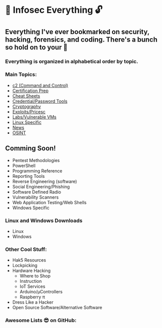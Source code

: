 # :key: **Infosec Everything** :unlock:
## Everything I've ever bookmarked on security, hacking, forensics, and coding. There's a bunch so hold on to your :beers:

### Everything is organized in alphabetical order by topic.
### Main Topics:
  * [c2 (Command and Control)](https://github.com/librarysteve/infosec_everything/blob/master/lists/c2.md)
  * [Certification Prep](https://github.com/librarysteve/infosec_everything/blob/master/lists/cert_prep.md)
  * [Cheat Sheets](https://github.com/librarysteve/infosec_everything/blob/master/lists/cheatsheets.md)
  * [Credential/Password Tools](https://github.com/librarysteve/infosec_everything/blob/master/lists/cred_stuff.md)
  * [Cryptography](https://github.com/librarysteve/infosec_everything/blob/master/lists/ctypto.md)
  * [Exploits/Pricesc](https://github.com/librarysteve/infosec_everything/blob/master/lists/Exploits.md)
  * [Labs/Vulnerable VMs](https://github.com/librarysteve/infosec_everything/blob/master/lists/labs_vulvms.md)
  * [Linux Specific](https://github.com/librarysteve/infosec_everything/blob/master/lists/linux_specific.md)
  * [News](https://github.com/librarysteve/infosec_everything/blob/master/lists/news.md)
  * [OSINT](https://github.com/librarysteve/infosec_everything/blob/master/lists/osint.md)

## Comming Soon!
  * Pentest  Methodologies
  * PowerShell
  * Programming Reference
  * Reporting Tools
  * Reverse Engineering (software)
  * Social Engineering/Phishing
  * Software Defined Radio
  * Vulnerability Scanners
  * Web Application Testing/Web Shells
  * Windows Specific
  
### Linux and Windows Downloads
  * Linux
  * Windows
  
### Other Cool Stuff:
  * Hak5 Resources
  * Lockpicking
  * Hardware Hacking
    * Where to Shop
    * Instruction
    * IoT Services
    * Arduino/µControllers
    * Raspberry π
  * Dress Like a Hacker
  * Open Source Software/Alternative Software

### Awesome Lists :sunglasses: on GitHub:
